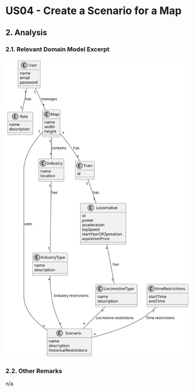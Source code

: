 # US04 - Create a Scenario for a Map

## 2. Analysis

### 2.1. Relevant Domain Model Excerpt

![US04-DM](svg/US004-DM.svg)

### 2.2. Other Remarks

n/a
